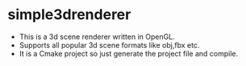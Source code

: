 # simple3drenderer
* This is a 3d scene renderer written in OpenGL.
* Supports all popular 3d scene formats like obj,fbx etc.
* It is a Cmake project so just generate the project file and compile.
